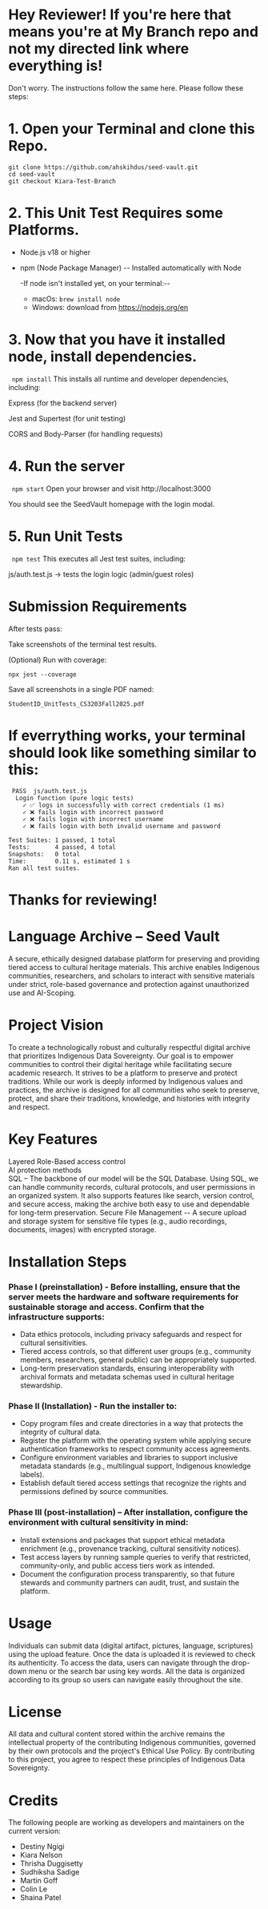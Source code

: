 # Hey Reviewer! If you're here that means you're at My Branch repo and not my directed link where everything is! 
Don't worry. The instructions follow the same here. Please follow these steps: 

 # 1. Open your Terminal and clone this Repo. 
 ```
git clone https://github.com/ahskihdus/seed-vault.git
cd seed-vault
git checkout Kiara-Test-Branch
```
# 2. This Unit Test Requires some Platforms. 
  * Node.js v18 or higher
  * npm (Node Package Manager) -- Installed automatically with Node

     -If node isn't installed yet, on your terminal:--
    * macOs: ```brew install node```
    * Windows: download from https://nodejs.org/en
      
# 3. Now that you have it installed node, install dependencies.
    
  ``` npm install```
This installs all runtime and developer dependencies, including:

Express (for the backend server)

Jest and Supertest (for unit testing)

CORS and Body-Parser (for handling requests)

# 4. Run the server 
``` npm start```
Open your browser and visit http://localhost:3000

You should see the SeedVault homepage with the login modal.

# 5. Run Unit Tests
``` npm test```
This executes all Jest test suites, including:

js/auth.test.js → tests the login logic (admin/guest roles)

# Submission Requirements
After tests pass:

Take screenshots of the terminal test results.

(Optional) Run with coverage:

```npx jest --coverage```


Save all screenshots in a single PDF named:

```StudentID_UnitTests_CS3203Fall2025.pdf```


# If everrything works, your terminal should look like something similar to this: 
```
 PASS  js/auth.test.js
  Login function (pure logic tests)
    ✓ ✅ logs in successfully with correct credentials (1 ms)
    ✓ ❌ fails login with incorrect password
    ✓ ❌ fails login with incorrect username
    ✓ ❌ fails login with both invalid username and password

Test Suites: 1 passed, 1 total
Tests:       4 passed, 4 total
Snapshots:   0 total
Time:        0.11 s, estimated 1 s
Ran all test suites.
```

# Thanks for reviewing!



# Language Archive – Seed Vault 
A secure, ethically designed database platform for preserving and providing tiered access to cultural heritage materials. This archive enables Indigenous communities, researchers, and scholars to interact with sensitive materials under strict, role-based governance and protection against unauthorized use and AI-Scoping.  

# Project Vision
To create a technologically robust and culturally respectful digital archive that prioritizes Indigenous Data Sovereignty. Our goal is to empower communities to control their digital heritage while facilitating secure academic research. It strives to be a platform to preserve and protect traditions. While our work is deeply informed by Indigenous values and practices, the archive is designed for all communities who seek to preserve, protect, and share their traditions, knowledge, and histories with integrity and respect. 

# Key Features  
Layered Role-Based access control  
AI protection methods   
SQL – The backbone of our model will be the SQL Database. Using SQL, we can handle community records, cultural protocols, and user permissions in an organized system. It also supports features like search, version control, and secure access, making the archive both easy to use and dependable for long-term preservation. 
Secure File Management -- A secure upload and storage system for sensitive file types (e.g., audio recordings, documents, images) with encrypted storage. 

# Installation Steps 
### Phase I (preinstallation) - Before installing, ensure that the server meets the hardware and software requirements for sustainable storage and access. Confirm that the infrastructure supports: 
-   Data ethics protocols, including privacy safeguards and respect for cultural sensitivities. 
-   Tiered access controls, so that different user groups (e.g., community members, researchers, general public) can be appropriately supported. 
-   Long-term preservation standards, ensuring interoperability with archival formats and metadata schemas used in cultural heritage stewardship. 
### Phase II (Installation)  - Run the installer to: 
-   Copy program files and create directories in a way that protects the integrity of cultural data. 
-   Register the platform with the operating system while applying secure authentication frameworks to respect community access agreements. 
-   Configure environment variables and libraries to support inclusive metadata standards (e.g., multilingual support, Indigenous knowledge labels). 
-   Establish default tiered access settings that recognize the rights and permissions defined by source communities. 
### Phase III (post-installation) – After installation, configure the environment with cultural sensitivity in mind: 
-   Install extensions and packages that support ethical metadata enrichment (e.g., provenance tracking, cultural sensitivity notices). 
-   Test access layers by running sample queries to verify that restricted, community-only, and public access tiers work as intended. 
-   Document the configuration process transparently, so that future stewards and community partners can audit, trust, and sustain the platform.  

# Usage 
Individuals can submit data (digital artifact, pictures, language, scriptures) using the upload feature. Once the data is uploaded it is reviewed to check its authenticity. To access the data, users can navigate through the drop-down menu or the search bar using key words. All the data is organized according to its group so users can navigate easily throughout the site. 

# License  
All data and cultural content stored within the archive remains the intellectual property of the contributing Indigenous communities, governed by their own protocols and the project's Ethical Use Policy. By contributing to this project, you agree to respect these principles of Indigenous Data Sovereignty. 

# Credits 
The following people are working as developers and maintainers on the current version: 
-   Destiny Ngigi  
-   Kiara Nelson 
-   Thrisha Duggisetty 
-   Sudhiksha Sadige 
-   Martin Goff 
-   Colin Le 
-   Shaina Patel
